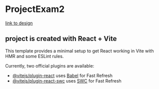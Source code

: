 # ProjectExam2

[link to design](https://www.figma.com/file/FUWQP6EOiVvfkLZZhc8pMj/Untitled?type=design&node-id=2-25&mode=design&t=owE8poJBZz6Kd3l2-0)

## project is created with React + Vite

This template provides a minimal setup to get React working in Vite with HMR and some ESLint rules.

Currently, two official plugins are available:

- [@vitejs/plugin-react](https://github.com/vitejs/vite-plugin-react/blob/main/packages/plugin-react/README.md) uses [Babel](https://babeljs.io/) for Fast Refresh
- [@vitejs/plugin-react-swc](https://github.com/vitejs/vite-plugin-react-swc) uses [SWC](https://swc.rs/) for Fast Refresh

